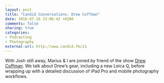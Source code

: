 ```yaml
---
layout: post
title: "Candid Conversations: Drew Coffman"
date: 2016-07-16 23:06:42 +0200
comments: false
sharing: true
categories: 
- Podcasting
- Photography
external-url: http://www.candid.fm/21
---
```


With Josh still away, Marius & I are joined by friend of the show [Drew Coffman](https://extratextuals.com). We talk about Drew’s gear, including a new Leica Q, before wrapping up with a detailed discussion of iPad Pro and mobile photography workflows.